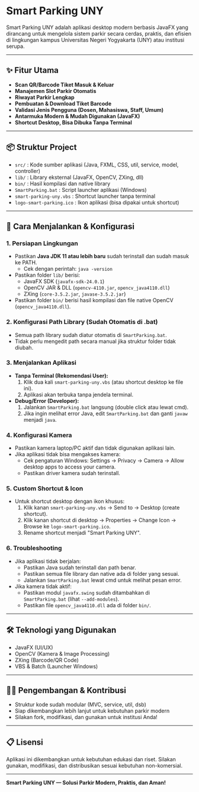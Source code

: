 # Smart Parking UNY

Smart Parking UNY adalah aplikasi desktop modern berbasis JavaFX yang dirancang untuk mengelola sistem parkir secara cerdas, praktis, dan efisien di lingkungan kampus Universitas Negeri Yogyakarta (UNY) atau institusi serupa.

---

## ✨ Fitur Utama
- **Scan QR/Barcode Tiket Masuk & Keluar**
- **Manajemen Slot Parkir Otomatis**
- **Riwayat Parkir Lengkap**
- **Pembuatan & Download Tiket Barcode**
- **Validasi Jenis Pengguna (Dosen, Mahasiswa, Staff, Umum)**
- **Antarmuka Modern & Mudah Digunakan (JavaFX)**
- **Shortcut Desktop, Bisa Dibuka Tanpa Terminal**

---

## 📦 Struktur Project
- `src/` : Kode sumber aplikasi (Java, FXML, CSS, util, service, model, controller)
- `lib/` : Library eksternal (JavaFX, OpenCV, ZXing, dll)
- `bin/` : Hasil kompilasi dan native library
- `SmartParking.bat` : Script launcher aplikasi (Windows)
- `smart-parking-uny.vbs` : Shortcut launcher tanpa terminal
- `logo-smart-parking.ico` : Ikon aplikasi (bisa dipakai untuk shortcut)

---

## 🚀 Cara Menjalankan & Konfigurasi

### 1. **Persiapan Lingkungan**
- Pastikan **Java JDK 11 atau lebih baru** sudah terinstall dan sudah masuk ke PATH.
  - Cek dengan perintah: `java -version`
- Pastikan folder `lib/` berisi:
  - JavaFX SDK (`javafx-sdk-24.0.1`)
  - OpenCV JAR & DLL (`opencv-4110.jar`, `opencv_java4110.dll`)
  - ZXing (`core-3.5.2.jar`, `javase-3.5.2.jar`)
- Pastikan folder `bin/` berisi hasil kompilasi dan file native OpenCV (`opencv_java4110.dll`).

### 2. **Konfigurasi Path Library (Sudah Otomatis di .bat)**
- Semua path library sudah diatur otomatis di `SmartParking.bat`.
- Tidak perlu mengedit path secara manual jika struktur folder tidak diubah.

### 3. **Menjalankan Aplikasi**
- **Tanpa Terminal (Rekomendasi User):**
  1. Klik dua kali `smart-parking-uny.vbs` (atau shortcut desktop ke file ini).
  2. Aplikasi akan terbuka tanpa jendela terminal.
- **Debug/Error (Developer):**
  1. Jalankan `SmartParking.bat` langsung (double click atau lewat cmd).
  2. Jika ingin melihat error Java, edit `SmartParking.bat` dan ganti `javaw` menjadi `java`.

### 4. **Konfigurasi Kamera**
- Pastikan kamera laptop/PC aktif dan tidak digunakan aplikasi lain.
- Jika aplikasi tidak bisa mengakses kamera:
  - Cek pengaturan Windows: Settings → Privacy → Camera → Allow desktop apps to access your camera.
  - Pastikan driver kamera sudah terinstall.

### 5. **Custom Shortcut & Icon**
- Untuk shortcut desktop dengan ikon khusus:
  1. Klik kanan `smart-parking-uny.vbs` → Send to → Desktop (create shortcut).
  2. Klik kanan shortcut di desktop → Properties → Change Icon → Browse ke `logo-smart-parking.ico`.
  3. Rename shortcut menjadi "Smart Parking UNY".

### 6. **Troubleshooting**
- Jika aplikasi tidak berjalan:
  - Pastikan Java sudah terinstall dan path benar.
  - Pastikan semua file library dan native ada di folder yang sesuai.
  - Jalankan `SmartParking.bat` lewat cmd untuk melihat pesan error.
- Jika kamera tidak aktif:
  - Pastikan modul `javafx.swing` sudah ditambahkan di `SmartParking.bat` (lihat `--add-modules`).
  - Pastikan file `opencv_java4110.dll` ada di folder `bin/`.

---

## 🛠️ Teknologi yang Digunakan
- JavaFX (UI/UX)
- OpenCV (Kamera & Image Processing)
- ZXing (Barcode/QR Code)
- VBS & Batch (Launcher Windows)

---

## 👨‍💻 Pengembangan & Kontribusi
- Struktur kode sudah modular (MVC, service, util, dsb)
- Siap dikembangkan lebih lanjut untuk kebutuhan parkir modern
- Silakan fork, modifikasi, dan gunakan untuk institusi Anda!

---

## 📋 Lisensi
Aplikasi ini dikembangkan untuk kebutuhan edukasi dan riset. Silakan gunakan, modifikasi, dan distribusikan sesuai kebutuhan non-komersial.

---

**Smart Parking UNY — Solusi Parkir Modern, Praktis, dan Aman!**
